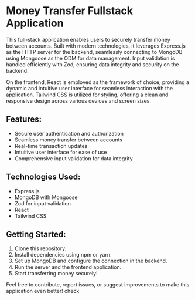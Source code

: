 # Money Transfer Fullstack Application

This full-stack application enables users to securely transfer money between accounts. Built with modern technologies, it leverages Express.js as the HTTP server for the backend, seamlessly connecting to MongoDB using Mongoose as the ODM for data management. Input validation is handled efficiently with Zod, ensuring data integrity and security on the backend.

On the frontend, React is employed as the framework of choice, providing a dynamic and intuitive user interface for seamless interaction with the application. Tailwind CSS is utilized for styling, offering a clean and responsive design across various devices and screen sizes.

## Features:
- Secure user authentication and authorization
- Seamless money transfer between accounts
- Real-time transaction updates
- Intuitive user interface for ease of use
- Comprehensive input validation for data integrity

## Technologies Used:
- Express.js
- MongoDB with Mongoose
- Zod for input validation
- React
- Tailwind CSS

## Getting Started:
1. Clone this repository.
2. Install dependencies using npm or yarn.
3. Set up MongoDB and configure the connection in the backend.
4. Run the server and the frontend application.
5. Start transferring money securely!

Feel free to contribute, report issues, or suggest improvements to make this application even better! check
   

   